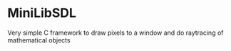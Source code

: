 # MiniLibSDL
Very simple C framework to draw pixels to a window and do raytracing of mathematical objects
